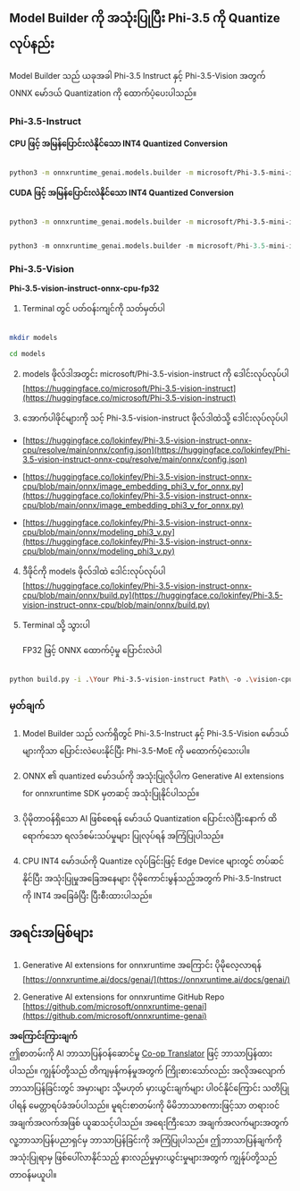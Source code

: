 <!--
CO_OP_TRANSLATOR_METADATA:
{
  "original_hash": "3bb9f5c926673593287eddc3741226cb",
  "translation_date": "2025-07-09T19:44:38+00:00",
  "source_file": "md/01.Introduction/04/UsingORTGenAIQuantifyingPhi.md",
  "language_code": "my"
}
-->
## **Model Builder ကို အသုံးပြုပြီး Phi-3.5 ကို Quantize လုပ်နည်း**

Model Builder သည် ယခုအခါ Phi-3.5 Instruct နှင့် Phi-3.5-Vision အတွက် ONNX မော်ဒယ် Quantization ကို ထောက်ပံ့ပေးပါသည်။

### **Phi-3.5-Instruct**

**CPU ဖြင့် အမြန်ပြောင်းလဲနိုင်သော INT4 Quantized Conversion**

```bash

python3 -m onnxruntime_genai.models.builder -m microsoft/Phi-3.5-mini-instruct  -o ./onnx-cpu -p int4 -e cpu -c ./Phi-3.5-mini-instruct

```

**CUDA ဖြင့် အမြန်ပြောင်းလဲနိုင်သော INT4 Quantized Conversion**

```bash

python3 -m onnxruntime_genai.models.builder -m microsoft/Phi-3.5-mini-instruct  -o ./onnx-cpu -p int4 -e cuda -c ./Phi-3.5-mini-instruct

```

```python

python3 -m onnxruntime_genai.models.builder -m microsoft/Phi-3.5-mini-instruct  -o ./onnx-cpu -p int4 -e cuda -c ./Phi-3.5-mini-instruct

```

### **Phi-3.5-Vision**

**Phi-3.5-vision-instruct-onnx-cpu-fp32**

1. Terminal တွင် ပတ်ဝန်းကျင်ကို သတ်မှတ်ပါ

```bash

mkdir models

cd models 

```

2. models ဖိုလ်ဒါအတွင်း microsoft/Phi-3.5-vision-instruct ကို ဒေါင်းလုပ်လုပ်ပါ  
[https://huggingface.co/microsoft/Phi-3.5-vision-instruct](https://huggingface.co/microsoft/Phi-3.5-vision-instruct)

3. အောက်ပါဖိုင်များကို သင့် Phi-3.5-vision-instruct ဖိုလ်ဒါထဲသို့ ဒေါင်းလုပ်လုပ်ပါ

- [https://huggingface.co/lokinfey/Phi-3.5-vision-instruct-onnx-cpu/resolve/main/onnx/config.json](https://huggingface.co/lokinfey/Phi-3.5-vision-instruct-onnx-cpu/resolve/main/onnx/config.json)

- [https://huggingface.co/lokinfey/Phi-3.5-vision-instruct-onnx-cpu/blob/main/onnx/image_embedding_phi3_v_for_onnx.py](https://huggingface.co/lokinfey/Phi-3.5-vision-instruct-onnx-cpu/blob/main/onnx/image_embedding_phi3_v_for_onnx.py)

- [https://huggingface.co/lokinfey/Phi-3.5-vision-instruct-onnx-cpu/blob/main/onnx/modeling_phi3_v.py](https://huggingface.co/lokinfey/Phi-3.5-vision-instruct-onnx-cpu/blob/main/onnx/modeling_phi3_v.py)

4. ဒီဖိုင်ကို models ဖိုလ်ဒါထဲ ဒေါင်းလုပ်လုပ်ပါ  
[https://huggingface.co/lokinfey/Phi-3.5-vision-instruct-onnx-cpu/blob/main/onnx/build.py](https://huggingface.co/lokinfey/Phi-3.5-vision-instruct-onnx-cpu/blob/main/onnx/build.py)

5. Terminal သို့ သွားပါ

    FP32 ဖြင့် ONNX ထောက်ပံ့မှု ပြောင်းလဲပါ

```bash

python build.py -i .\Your Phi-3.5-vision-instruct Path\ -o .\vision-cpu-fp32 -p f32 -e cpu

```

### **မှတ်ချက်**

1. Model Builder သည် လက်ရှိတွင် Phi-3.5-Instruct နှင့် Phi-3.5-Vision မော်ဒယ်များကိုသာ ပြောင်းလဲပေးနိုင်ပြီး Phi-3.5-MoE ကို မထောက်ပံ့သေးပါ။

2. ONNX ၏ quantized မော်ဒယ်ကို အသုံးပြုလိုပါက Generative AI extensions for onnxruntime SDK မှတဆင့် အသုံးပြုနိုင်ပါသည်။

3. ပိုမိုတာဝန်ရှိသော AI ဖြစ်စေရန် မော်ဒယ် Quantization ပြောင်းလဲပြီးနောက် ထိရောက်သော ရလဒ်စမ်းသပ်မှုများ ပြုလုပ်ရန် အကြံပြုပါသည်။

4. CPU INT4 မော်ဒယ်ကို Quantize လုပ်ခြင်းဖြင့် Edge Device များတွင် တပ်ဆင်နိုင်ပြီး အသုံးပြုမှုအခြေအနေများ ပိုမိုကောင်းမွန်သည့်အတွက် Phi-3.5-Instruct ကို INT4 အခြေခံပြီး ပြီးစီးထားပါသည်။

## **အရင်းအမြစ်များ**

1. Generative AI extensions for onnxruntime အကြောင်း ပိုမိုလေ့လာရန် [https://onnxruntime.ai/docs/genai/](https://onnxruntime.ai/docs/genai/)

2. Generative AI extensions for onnxruntime GitHub Repo [https://github.com/microsoft/onnxruntime-genai](https://github.com/microsoft/onnxruntime-genai)

**အကြောင်းကြားချက်**  
ဤစာတမ်းကို AI ဘာသာပြန်ဝန်ဆောင်မှု [Co-op Translator](https://github.com/Azure/co-op-translator) ဖြင့် ဘာသာပြန်ထားပါသည်။ ကျွန်ုပ်တို့သည် တိကျမှန်ကန်မှုအတွက် ကြိုးစားသော်လည်း အလိုအလျောက် ဘာသာပြန်ခြင်းတွင် အမှားများ သို့မဟုတ် မှားယွင်းချက်များ ပါဝင်နိုင်ကြောင်း သတိပြုပါရန် မေတ္တာရပ်ခံအပ်ပါသည်။ မူရင်းစာတမ်းကို မိမိဘာသာစကားဖြင့်သာ တရားဝင်အချက်အလက်အဖြစ် ယူဆသင့်ပါသည်။ အရေးကြီးသော အချက်အလက်များအတွက် လူ့ဘာသာပြန်ပညာရှင်မှ ဘာသာပြန်ခြင်းကို အကြံပြုပါသည်။ ဤဘာသာပြန်ချက်ကို အသုံးပြုရာမှ ဖြစ်ပေါ်လာနိုင်သည့် နားလည်မှုမှားယွင်းမှုများအတွက် ကျွန်ုပ်တို့သည် တာဝန်မယူပါ။